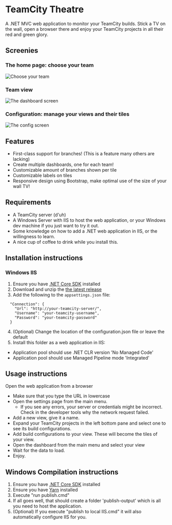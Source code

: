 # TeamCity Theatre

A .NET MVC web application to monitor your TeamCity builds. 
Stick a TV on the wall, open a browser there and enjoy your TeamCity projects in all their red and green glory.

## Screenies

### The home page: choose your team
![Choose your team](http://i.imgur.com/64YxBRb.png)

### Team view
![The dashboard screen](http://i.imgur.com/izZiWVd.png)

### Configuration: manage your views and their tiles
![The config screen](http://i.imgur.com/4Rg4yi6.png)

## Features

- First-class support for branches! (This is a feature many others are lacking)
- Create multiple dashboards, one for each team!
- Customizable amount of branches shown per tile
- Customizable labels on tiles
- Responsive design using Bootstrap, make optimal use of the size of your wall TV!

## Requirements

- A TeamCity server (d'uh)
- A Windows Server with IIS to host the web application, or your Windows dev machine if you just want to try it out.
- Some knowledge on how to add a .NET web application in IIS, or the willingness to learn.
- A nice cup of coffee to drink while you install this. 

## Installation instructions

### Windows IIS

1. Ensure you have [.NET Core SDK](https://www.microsoft.com/net/download/core) installed 
2. Download and unzip the [the latest release](https://github.com/amoerie/teamcity-theatre/releases/tag/2.0)
3. Add the following to the `appsettings.json` file:

```
  "Connection": {
    "Url": "http://your-teamcity-server/",
    "Username": "your-teamcity-username",
    "Password": "your-teamcity-password"
  }
```

4. (Optional) Change the location of the configuration.json file or leave the default
5. Install this folder as a web application in IIS:
  - Application pool should use .NET CLR version 'No Managed Code'
  - Application pool should use Managed Pipeline mode 'Integrated'
  
## Usage instructions

Open the web application from a browser
  - Make sure that you type the URL in lowercase
  - Open the settings page from the main menu. 
    - If you see any errors, your server or credentials might be incorrect. Check in the developer tools why the network request failed.
  - Add a new view, give it a name.
  - Expand your TeamCity projects in the left bottom pane and select one to see its build configurations.
  - Add build configurations to your view. These will become the tiles of your view.
  - Open the dashboard from the main menu and select your view
  - Wait for the data to load. 
  - Enjoy.

## Windows Compilation instructions

1. Ensure you have [.NET Core SDK](https://www.microsoft.com/net/download/core) installed
2. Ensure you have [Yarn](yarnpkg.com) installed
3. Execute "run publish.cmd"
4. If all goes well, that should create a folder 'publish-output' which is all you need to host the application.
5. (Optional) If you execute "publish to local IIS.cmd" it will also automatically configure IIS for you.

